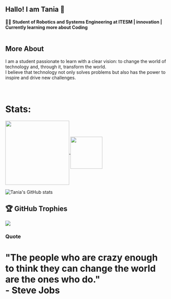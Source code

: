## Hallo! I am Tania 🍓

👨‍💻 **Student of Robotics and Systems Engineering at ITESM | innovation | Currently learning more about Coding**<br><br>
## More About<br>
I am a student passionate to learn with a clear vision: to change the world of technology and, through it, transform the world.<br>I believe that technology not only solves problems but also has the power to inspire and drive new challenges.<br><br><br>

# Stats:
<a href="https://github.com/tanianwn/github-readme-stats">
  <img height=200 align="center" src="https://github-readme-stats.vercel.app/api?username=tanianwn&theme=rose" />
</a>
<a href="https://github.com/anuraghazra/convoychat">
  <img height=100 align="center" src="https://github-readme-stats.vercel.app/api/top-langs?username=tanianwn&theme=rose&layout=compact&langs_count=8&card_width=320"/>
</a>

![Tania's GitHub stats](https://github-readme-stats.vercel.app/api?username=tanianwn&show_icons=true&theme=transparent)

## 🏆 GitHub Trophies
![](https://github-profile-trophy.vercel.app/?username=tanianwn&theme=radical&no-frame=false&no-bg=true&margin-w=4)

### Quote
# "The people who are crazy enough to think they can change the world are the ones who do."<br>- Steve Jobs
